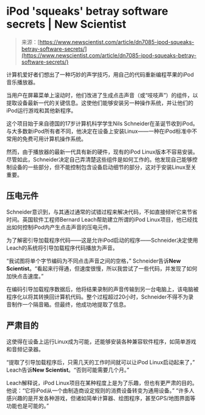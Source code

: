 <!--yml

category: 未分类

date: 2024-05-27 14:34:16

-->

# iPod 'squeaks' betray software secrets | New Scientist

> 来源：[https://www.newscientist.com/article/dn7085-ipod-squeaks-betray-software-secrets/](https://www.newscientist.com/article/dn7085-ipod-squeaks-betray-software-secrets/)

计算机爱好者们想出了一种巧妙的声学技巧，用自己的代码重新编程苹果的iPod音乐播放器。

当用户在屏幕菜单上滚动时，他们改进了生成点击声音（或“吱吱声”）的组件，以提取设备最新一代的关键信息。这使他们能够安装另一种操作系统，并让他们的iPod运行游戏和其他新程序。

这个项目始于来自德国的17岁计算机科学学生Nils Schneider在圣诞节收到iPod。与大多数新iPod所有者不同，他决定在设备上安装Linux——一种在iPod标准中不常用的免费可用计算机操作系统。

然而，由于播放器的最新一代具有新的硬件，现有的iPod Linux版本不容易安装。尽管如此，Schneider决定自己弄清楚这些组件是如何工作的。他发现自己能够控制设备的一些部分，但不能控制包含设备启动细节的部分，这对于安装Linux至关重要。

## 压电元件

Schneider意识到，与其通过通常的试错过程来解决代码，不如直接倾听它来节省时间。英国软件工程师Bernard Leach帮助建立所谓的iPod Linux项目，他已经找出如何控制iPod内产生点击声音的压电元件。

为了解密引导加载程序代码——这是允许iPod启动的程序——Schneider决定使用Leach的系统将引导加载程序代码播放为声音。

“我试图将单个字节编码为不同点击声音之间的空格，” Schneider告诉**New Scientist**。“看起来行得通，但速度很慢，所以我尝试了一些代码，并发现了如何加快点击速度。”

在编码引导加载程序数据后，他将结果录制的声音传输到另一台电脑上，该电脑被程序化以将其转换回计算机代码。整个过程超过20小时，Schneider不得不为录音制作一个隔音箱。但最终，他成功地提取了信息。

## 严肃目的

这使得在设备上运行Linux成为可能，还能够安装各种兼容软件程序，如简单游戏和音频记录器。

“提取了引导加载程序后，只需几天的工作时间就可以让iPod Linux启动起来了，” Leach告诉**New Scientist**。“否则可能需要几个月。”

Leach解释说，iPod Linux项目在某种程度上是为了乐趣，但也有更严肃的目的。他说：“它将iPod从一个由制造商设定规则的消费设备转变为通用设备。” “许多人感兴趣的是开发各种游戏，但诸如简单计算器、绘图程序，甚至GPS/地图界面等功能也是可能的。”
